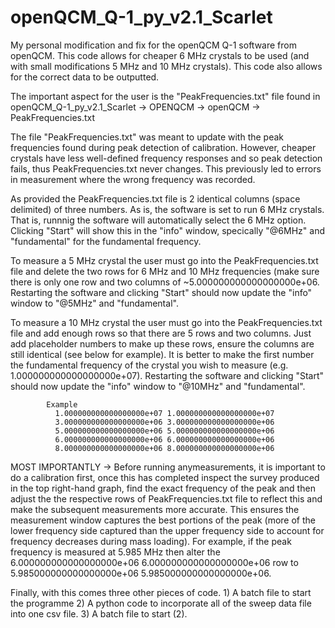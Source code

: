 # openQCM_Q-1_py_v2.1_Scarlet
My personal modification and fix for the openQCM Q-1 software from openQCM. This code allows for cheaper 6 MHz crystals to be used (and with small modifications 5 MHz and 10 MHz crystals). This code also allows for the correct data to be outputted.

The important aspect for the user is the "PeakFrequencies.txt" file found in openQCM_Q-1_py_v2.1_Scarlet -> OPENQCM -> openQCM -> PeakFrequencies.txt

The file "PeakFrequencies.txt" was meant to update with the peak frequencies found during peak detection of calibration. However, cheaper crystals have less well-defined frequency responses and so peak detection fails, thus PeakFrequencies.txt never changes. This previously led to errors in measurement where the wrong frequency was recorded.

As provided the PeakFrequencies.txt file is 2 identical columns (space delimited) of three numbers. As is, the software is set to run 6 MHz crystals. That is, runnnig the software will automatically select the 6  MHz option. Clicking "Start" will show this in the "info" window, specically "@6MHz" and "fundamental" for the fundamental frequency. 

To measure a 5 MHz crystal the user must go into the PeakFrequencies.txt file and delete the two rows for 6 MHz and 10 MHz frequencies (make sure there is only one row and two columns of ~5.000000000000000000e+06. Restarting the software and clicking "Start" should now update the "info" window to "@5MHz" and "fundamental".

To measure a 10 MHz crystal the user must go into the PeakFrequencies.txt file and add enough rows so that there are 5 rows and two columns. Just add placeholder numbers to make up these rows, ensure the columns are still identical (see below for example). It is better to make the first number the fundamental frequency of the crystal you wish to measure (e.g. 1.000000000000000000e+07). Restarting the software and clicking "Start" should now update the "info" window to "@10MHz" and "fundamental".
              
			Example
              1.000000000000000000e+07 1.000000000000000000e+07
              3.000000000000000000e+06 3.000000000000000000e+06
              5.000000000000000000e+06 5.000000000000000000e+06
              6.000000000000000000e+06 6.000000000000000000e+06
              8.000000000000000000e+06 8.000000000000000000e+06
							

MOST IMPORTANTLY -> Before running anymeasurements, it is important to do a calibration first, once this has completed inspect the survey produced in the top right-hand graph, find the exact frequency of the peak and then adjust the the respective rows of PeakFrequencies.txt file to reflect this and make the subsequent measurements more accurate. This ensures the measurement window captures the best portions of the peak (more of the lower frequency side captured than the upper frequency side to account for frequency decreases during mass loading). For example, if the peak frequency is measured at 5.985 MHz then alter the 6.000000000000000000e+06 6.000000000000000000e+06 row to 5.985000000000000000e+06 5.985000000000000000e+06.

Finally, with this comes three other pieces of code. 
    1) A batch file to start the programme
    2) A python code to incorporate all of the sweep data file into one csv file.
    3) A batch file to start (2).
